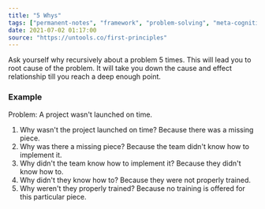 ```yaml
---
title: "5 Whys"
tags: ["permanent-notes", "framework", "problem-solving", "meta-cognition" ]
date: 2021-07-02 01:17:00
source: "https://untools.co/first-principles"
---
```


Ask yourself why recursively about a problem 5 times. This will lead you to root cause of the problem. It will take you down the cause and effect relationship till you reach a deep enough point.

### Example

Problem: A project wasn't launched on time.

1. Why wasn't the project launched on time? Because there was a missing piece.
1. Why was there a missing piece? Because the team didn't know how to implement it.
1. Why didn't the team know how to implement it? Because they didn't know how to.
1. Why didn't they know how to? Because they were not properly trained.
1. Why weren't they properly trained? Because no training is offered for this particular piece.


